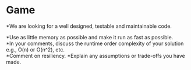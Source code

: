 # Game

*We are looking for a well designed,	testable and maintainable code.	

*Use	as little memory as	possible and make it run as	fast as	possible.	
*In your comments, discuss the runtime order complexity of your solution	e.g., O(n) or O(n^2), etc.	
*Comment on resiliency.
*Explain any assumptions or trade-offs you have made.